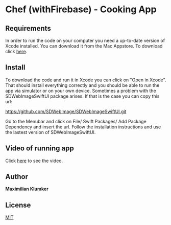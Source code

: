 # Chef (withFirebase) - Cooking App

## Requirements
In order to run the code on your computer you need a up-to-date version of Xcode installed. You can download it from the Mac Appstore.
To download click [here](https://apps.apple.com/us/app/xcode/id497799835?mt=12).

## Install
To download the code and run it in Xcode you can click on "Open in Xcode". That should install everything correctly and you should be able to run the app via simulator or on your own device.
Sometimes a problem with the SDWebImageSwiftUI package arises. If that is the case you can copy this url:

https://github.com/SDWebImage/SDWebImageSwiftUI.git

Go to the Menubar and click on File/ Swift Packages/ Add Package Dependency and insert the url. Follow the installation instructions and use the lastest version of SDWebImageSwiftUI.

## Video of running app
Click [here](https://youtu.be/DyzpNLo41to) to see the video.

## Author
**Maximilian Klumker**

## License
[MIT](https://choosealicense.com/licenses/mit/)
